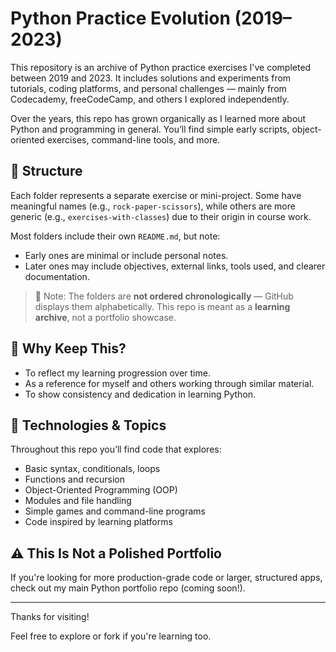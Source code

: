 # Python Practice Evolution (2019–2023)

This repository is an archive of Python practice exercises I've completed between 2019 and 2023. It includes solutions and experiments from tutorials, coding platforms, and personal challenges — mainly from Codecademy, freeCodeCamp, and others I explored independently.

Over the years, this repo has grown organically as I learned more about Python and programming in general. You’ll find simple early scripts, object-oriented exercises, command-line tools, and more.

## 📁 Structure

Each folder represents a separate exercise or mini-project. Some have meaningful names (e.g., `rock-paper-scissors`), while others are more generic (e.g., `exercises-with-classes`) due to their origin in course work.

Most folders include their own `README.md`, but note:
- Early ones are minimal or include personal notes.
- Later ones may include objectives, external links, tools used, and clearer documentation.

> 🚨 Note: The folders are **not ordered chronologically** — GitHub displays them alphabetically. This repo is meant as a **learning archive**, not a portfolio showcase.

## 🧠 Why Keep This?

- To reflect my learning progression over time.
- As a reference for myself and others working through similar material.
- To show consistency and dedication in learning Python.

## 🧩 Technologies & Topics

Throughout this repo you’ll find code that explores:
- Basic syntax, conditionals, loops
- Functions and recursion
- Object-Oriented Programming (OOP)
- Modules and file handling
- Simple games and command-line programs
- Code inspired by learning platforms

## ⚠️ This Is Not a Polished Portfolio

If you're looking for more production-grade code or larger, structured apps, check out my main Python portfolio repo (coming soon!).

---

Thanks for visiting!

Feel free to explore or fork if you're learning too.
